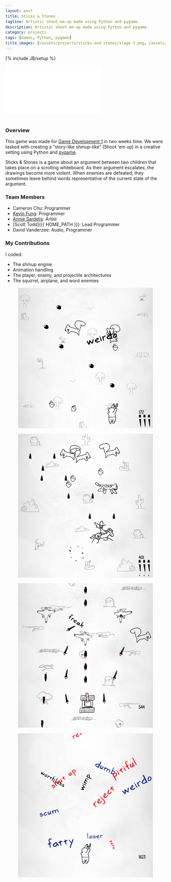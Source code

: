```yaml
---
layout: post
title: Sticks & Stones
tagline: Artistic shoot-em-up made using Python and pygame.
description: Artistic shoot-em-up made using Python and pygame.
category: projects
tags: [Games, Python, pygame]
title_images: [/assets/projects/sticks-and-stones/stage-3.png, /assets/projects/sticks-and-stones/stage-2.png]
---
```

{% include JB/setup %}

<div class="video-wrapper"><iframe src="//player.vimeo.com/video/83719310" frameborder="0" webkitallowfullscreen mozallowfullscreen allowfullscreen></iframe></div>

<br>

<h3>Overview</h3>

This game was made for <a href="http://www.cogsci.rpi.edu/~destem/gamedev/">Game Development 1</a> in two weeks time. We were tasked with creating a "story-like shmup-like" (Shoot 'em up) in a creative setting using Python and <a href="http://www.pygame.org/">pygame</a>.

Sticks & Stones is a game about an argument between two children that takes place on a scrolling whiteboard. As their argument escalates, the drawings become more violent. When enemies are defeated, they sometimes leave behind words representative of the current state of the argument.

<h3>Team Members</h3>

* Cameron Chu: Programmer
* [Kevin Fung](http://www.tinycranes.com/): Programmer
* [Annie Sardelis](http://asardelis3.wix.com/portfolio/): Artist
* [Scott Todd]({{ HOME_PATH }}): Lead Programmer
* David Vanderzee: Audio, Programmer

<h3>My Contributions</h3>

I coded:

* The shmup engine
* Animation handling
* The player, enemy, and projectile architectures
* The squirrel, airplane, and word enemies

<div class="project-images project-images-450h">
    <figure>
        <img src="/assets/projects/sticks-and-stones/stage-1.png" class="img-responsive">
    </figure>
    <figure>
        <img src="/assets/projects/sticks-and-stones/stage-2.png" class="img-responsive">
    </figure>
</div>

<div class="project-images project-images-450h">
    <figure>
        <img src="/assets/projects/sticks-and-stones/stage-3.png" class="img-responsive">
    </figure>
    <figure>
        <img src="/assets/projects/sticks-and-stones/stage-4.png" class="img-responsive">
    </figure>
</div>
